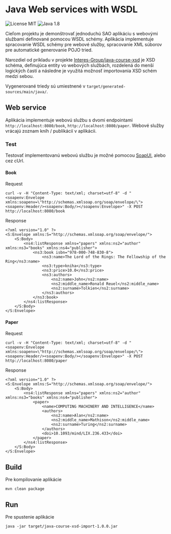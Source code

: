 # Java Web services with WSDL
![License MIT](https://img.shields.io/badge/License-MIT-green)
![Java 1.8](https://img.shields.io/badge/Java-1.8-blue)


Cieľom projektu je demonštrovať jednoduchú SAO aplikáciu s webovými službami definované pomocou WSDL schémy.
Aplikácia implementuje spracovanie WSDL schémy pre webové služby,
spracovanie XML súborov pre automatické generovanie POJO tried.

Narozdiel od príkladu v projekte [Interes-Group/java-course-xsd](https://github.com/Interes-Group/java-course-xsd)
je XSD schéma, definujúca entity vo webových službách, rozdelená do menší logických častí a následne
je využitá možnosť importovania XSD schém medzi sebou.

Vygenerované triedy sú umiestnené v `target/generated-sources/main/java/`.

## Web service
Aplikácia implementuje webovú službu s dvomi endpointami `http://localhost:8080/book`, `http://localhost:8080/paper`.
Webové služby vrácajú zoznam kníh / publikácií v aplikácii.

### Test
Testovať implementovanú webovú službu je možné pomocou [SoapUI](https://www.soapui.org/),
alebo cez cUrl.

#### Book
Request
```
curl -v -H "Content-Type: text/xml; charset=utf-8" -d "<soapenv:Envelope xmlns:soapenv=\"http://schemas.xmlsoap.org/soap/envelope/\"><soapenv:Header/><soapenv:Body/></soapenv:Envelope>" -X POST http://localhost:8080/book  
```

Response
```
<?xml version="1.0" ?>
<S:Envelope xmlns:S="http://schemas.xmlsoap.org/soap/envelope/">
	<S:Body>
		<ns4:listResponse xmlns="papers" xmlns:ns2="author" xmlns:ns3="books" xmlns:ns4="publisher">
			<ns3:book isbn="978-000-748-830-8">
				<ns3:name>The Lord of the Rings: The Fellowship of the Ring</ns3:name>
				<ns3:type>kniha</ns3:type>
				<ns3:price>10.0</ns3:price>
				<ns3:authors>
					<ns2:name>John</ns2:name>
					<ns2:middle_name>Ronald Reuel</ns2:middle_name>
					<ns2:surname>Tolkien</ns2:surname>
				</ns3:authors>
			</ns3:book>
		</ns4:listResponse>
	</S:Body>
</S:Envelope>
```

#### Paper
Request
```
curl -v -H "Content-Type: text/xml; charset=utf-8" -d "<soapenv:Envelope xmlns:soapenv=\"http://schemas.xmlsoap.org/soap/envelope/\"><soapenv:Header/><soapenv:Body/></soapenv:Envelope>" -X POST http://localhost:8080/paper  
```

Response
```
<?xml version="1.0" ?>
<S:Envelope xmlns:S="http://schemas.xmlsoap.org/soap/envelope/">
	<S:Body>
		<ns4:listResponse xmlns="papers" xmlns:ns2="author" xmlns:ns3="books" xmlns:ns4="publisher">
			<paper>
				<name>COMPUTING MACHINERY AND INTELLIGENCE</name>
				<authors>
					<ns2:name>Alan</ns2:name>
					<ns2:middle_name>Mathison</ns2:middle_name>
					<ns2:surname>Turing</ns2:surname>
				</authors>
				<doi>10.1093/mind/LIX.236.433</doi>
			</paper>
		</ns4:listResponse>
	</S:Body>
</S:Envelope>
```

## Build
Pre kompilovanie aplikácie
```
mvn clean package
```

## Run
Pre spustenie aplikácie
```
java -jar target/java-course-xsd-import-1.0.0.jar
```
